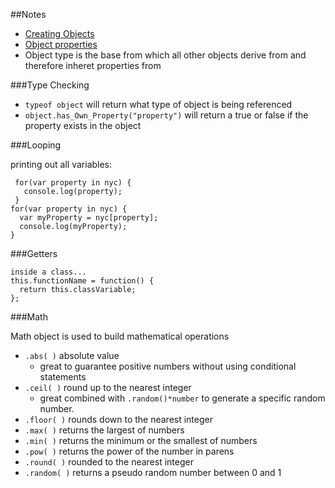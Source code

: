 ##Notes

* [Creating Objects][1] 
* [Object properties][2]
* Object type is the base from which all other objects derive from and
therefore inheret properties from

###Type Checking

* `typeof object` will return what type of object is being referenced
* `object.has_Own_Property("property")` will return a true or false if the property exists in the object

###Looping

printing out all variables:

     for(var property in nyc) {
       console.log(property);
     }
    for(var property in nyc) {
      var myProperty = nyc[property];
      console.log(myProperty);
    }

###Getters

~~~
inside a class...
this.functionName = function() {
  return this.classVariable;
};
~~~~

###Math

Math object is used to build mathematical operations

* `.abs( )` absolute value
  * great to guarantee positive numbers without using conditional statements
* `.ceil( )` round up to the nearest integer
  * great combined with `.random()*number` to generate a specific random number.
* `.floor( )` rounds down to the nearest integer
* `.max( )` returns the largest of numbers
* `.min( )` returns the minimum or the smallest of numbers
* `.pow( )` returns the power of the number in parens
* `.round( )` rounded to the nearest integer
* `.random( )` returns a pseudo random number between 0 and 1

[1]: /JsCreatingObjects  
[2]: /JsObjectProperties
